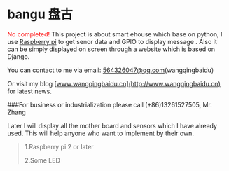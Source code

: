 # bangu 盘古
<font color=red>No completed!</font>
This project is about smart ehouse which base on python, I use [Raspberry pi](https://www.raspberrypi.org/) to get senor data and GPIO to display message . Also it can be simply displayed on screen through a website which is based on Django.

You can contact to me via email: 564326047@qq.com(wangqingbaidu) 

Or visit my blog  [www.wangqingbaidu.cn](http://www.wangqingbaidu.cn) for latest news.

###For business or industrialization please call (+86)13261527505, Mr. Zhang


Later I will display all the mother board and sensors which I have already used. This will help anyone who want to implement by their own.

>1.Raspberry pi 2 or later
>
>2.Some LED
